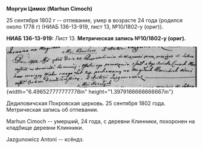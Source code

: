 **Моргун Цимох (Marhun Cimoch)**

25 сентября 1802 г -- отпевание, умер в возрасте 24 года (родился около
1778 г) (НИАБ 136-13-919, лист 13, №10/1802-у (ориг)).

**НИАБ 136-13-919:** Лист 13. **Метрическая запись №10/1802-у (ориг).**

![](./media/bad0cf7e74c07b19975e5d11198b58ef1bd3dcb5.png){width="6.496527777777778in"
height="1.3979166666666667in"}

Дедиловичская Покровская церковь. 25 сентября 1802 года. Метрическая
запись об отпевании.

Marhun Cimoch -- умерший, 24 года, с деревни Клинники, похоронен на
кладбище деревни Клинники.

Jazgunowicz Antoni -- ксёндз.
